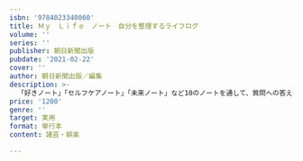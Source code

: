```yaml
---
isbn: '9784023340060'
title: Ｍｙ　Ｌｉｆｅ　ノート　自分を整理するライフログ
volume: ''
series: ''
publisher: 朝日新聞出版
pubdate: '2021-02-22'
cover: ''
author: 朝日新聞出版／編集
description: >-
  「好きノート」「セルフケアノート」「未来ノート」など10のノートを通して、質問への答えを書き込みながら、自分らしさや心の落ち着きを取り戻せる一冊。無意識に過ごしてしまう「今」を記録するツールとしても。贈り物にもピッタリ！
price: '1200'
genre: ''
target: 実用
format: 単行本
content: 諸芸・娯楽

---
```

